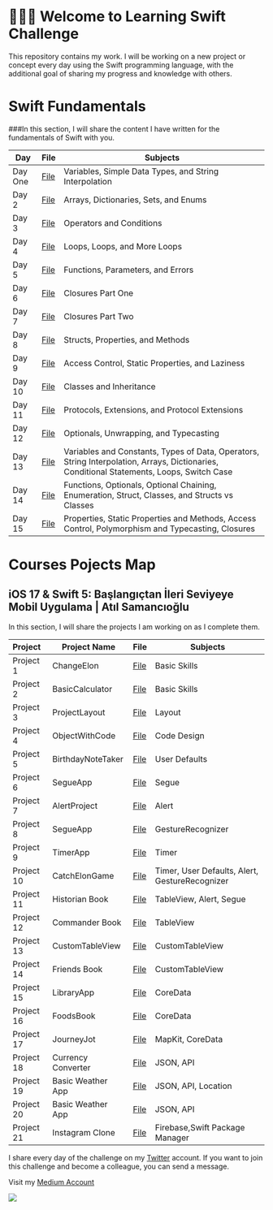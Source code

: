  <!--
# Current Challenge 1/100 - 29.09.2023
-->
# 👨🏻‍💻 Welcome to Learning Swift Challenge 

This repository contains my work. I will be working on a new project or concept every day using the Swift programming language, with the additional goal of sharing my progress and knowledge with others.


# Swift Fundamentals
###In this section, I will share the content I have written for the fundamentals of Swift with you.


| Day   | File                         | Subjects                                              |
| ------|------------------------------| ------------------------------------------------------|
| Day One | [File](https://tls.tc/VlfCm) | Variables, Simple Data Types, and String Interpolation|
| Day 2 | [File](https://tls.tc/k7S9t) | Arrays, Dictionaries, Sets, and Enums                  |
| Day 3 | [File](https://tls.tc/RbjNc) | Operators and Conditions                               |
| Day 4 | [File](https://tls.tc/gCYhF) | Loops, Loops, and More Loops                            |
| Day 5 | [File](https://tls.tc/lm7Rz) | Functions, Parameters, and Errors                      |
| Day 6 | [File](https://tls.tc/a472B) | Closures Part One                                      |
| Day 7 | [File](https://tls.tc/lIOgf) | Closures Part Two                                      |
| Day 8 | [File](https://tls.tc/NVeN2) | Structs, Properties, and Methods                       |
| Day 9 | [File](https://tls.tc/AEoid) | Access Control, Static Properties, and Laziness        |
| Day 10| [File](https://tls.tc/9n5Y7) | Classes and Inheritance                               |
| Day 11| [File](https://tls.tc/y3eFb) | Protocols, Extensions, and Protocol Extensions        |
| Day 12| [File](https://tls.tc/U6ooT) | Optionals, Unwrapping, and Typecasting                 |
| Day 13| [File](https://tls.tc/VTK68) | Variables and Constants, Types of Data, Operators, String Interpolation, Arrays, Dictionaries, Conditional Statements, Loops, Switch Case |
| Day 14| [File](https://tls.tc/aZIOo) | Functions, Optionals, Optional Chaining, Enumeration, Struct, Classes, and Structs vs Classes |
| Day 15| [File](https://tls.tc/pviai) | Properties, Static Properties and Methods, Access Control, Polymorphism and Typecasting, Closures |








# Courses Pojects Map
## iOS 17 & Swift 5: Başlangıçtan İleri Seviyeye Mobil Uygulama | Atıl Samancıoğlu


In this section, I will share the projects I am working on as I complete them.

| Project   | Project Name       | File                                                                                                      | Subjects     |  
|:----------|--------------------|-----------------------------------------------------------------------------------------------------------|--------------|
| Project 1 | ChangeElon         | [File](https://github.com/ahmettunahanbekdas/100DaysOfSwift/tree/main/Project%202-%20ChangeElon)          | Basic Skills |
| Project 2 | BasicCalculator    | [File](https://github.com/ahmettunahanbekdas/100DaysOfSwift/tree/main/Project%201-%20Calculator)          | Basic Skills |
| Project 3 | ProjectLayout      | [File](https://github.com/ahmettunahanbekdas/100DaysOfSwift/tree/main/Project%203-%20ProjectLayout)       | Layout       |
| Project 4 | ObjectWithCode     | [File](https://github.com/ahmettunahanbekdas/100DaysOfSwift/tree/main/Project%204-%20ObjectWithCode)      | Code Design  |
| Project 5 | BirthdayNoteTaker  | [File](https://github.com/ahmettunahanbekdas/100DaysOfSwift/tree/main/Project%205-%20BirthdayNoteTaker)   | User Defaults|
| Project 6 | SegueApp           | [File](https://github.com/ahmettunahanbekdas/100DaysOfSwift/tree/main/Project%206-%20SegueApp)            | Segue        |
| Project 7 | AlertProject       | [File](https://github.com/ahmettunahanbekdas/100DaysOfSwift/tree/main/Project%207-%20AlertProject)        | Alert        |
| Project 8 | SegueApp           | [File](https://github.com/ahmettunahanbekdas/100DaysOfSwift/tree/main/Project%208-%20GestureRecognizerApp)| GestureRecognizer|
| Project 9 | TimerApp           | [File](https://github.com/ahmettunahanbekdas/100DaysOfSwift/tree/main/Project%209-%20Timer%20Project)     | Timer |
| Project 10 | CatchElonGame     | [File](https://github.com/ahmettunahanbekdas/100DaysOfSwift/tree/main/Project%2010-%20CatchElon)          | Timer, User Defaults, Alert, GestureRecognizer|
| Project 11 | Historian Book           | [File](https://github.com/ahmettunahanbekdas/100DaysOfSwift/tree/main/Project%2011-%20HistorianBook%20)| TableView, Alert, Segue|
| Project 12 | Commander Book    | [File](https://github.com/ahmettunahanbekdas/100DaysOfSwift/tree/main/Project%2012-%20CommanderBook)| TableView|
| Project 13 | CustomTableView         | [File](https://github.com/ahmettunahanbekdas/100DaysOfSwift/tree/main/Project%2013-%20CustomTableView)| CustomTableView |
| Project 14 | Friends Book           | [File](https://github.com/ahmettunahanbekdas/100DaysOfSwift/tree/main/Project%2014-%20FriendsBook)| CustomTableView |
| Project 15 | LibraryApp          | [File](https://github.com/ahmettunahanbekdas/100DaysOfSwift/tree/main/Project%2015-%20LibraryApp)| CoreData |
| Project 16 | FoodsBook        | [File](https://github.com/ahmettunahanbekdas/100DaysOfSwift/tree/main/Project%2016-%20FoodsBook)| CoreData |
| Project 17 | JourneyJot        | [File](https://github.com/ahmettunahanbekdas/LearningSwift/tree/main/Project%2017-%20JourneyJot)| MapKit, CoreData |
| Project 18 | Currency Converter  | [File](https://github.com/ahmettunahanbekdas/LearningSwift/tree/main/Project%2018-%20CurrencyConverter)| JSON, API 
| Project 19 | Basic Weather App  | [File](https://github.com/ahmettunahanbekdas/LearningSwift/tree/main/Project%2019-%20BasicWeatherApp)| JSON, API, Location|
| Project 20 | Basic Weather App  | [File](https://github.com/ahmettunahanbekdas/LearningSwift/tree/main/Project%2020-%20APIexample)| JSON, API|
| Project 21 | Instagram Clone  | [File](https://github.com/ahmettunahanbekdas/LearningSwift/tree/main/Project%2021-%20BasicInstagramClone)| Firebase,Swift Package Manager|





I share every day of the challenge on my [Twitter](https://twitter.com/tunahanbekdass) account. If you want to join this challenge and become a colleague, you can send a message.

Visit my [Medium Account](https://medium.com/@tunahanbekdas) 

<img src="https://c.tenor.com/sWEUdV5LQdkAAAAC/yes-apple.gif">
